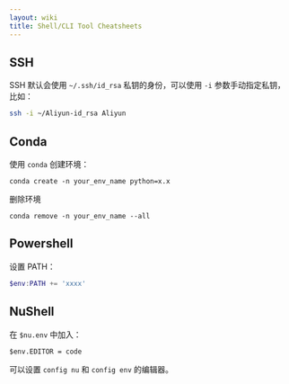 ```yaml
---
layout: wiki
title: Shell/CLI Tool Cheatsheets
---
```


## SSH

SSH 默认会使用 `~/.ssh/id_rsa` 私钥的身份，可以使用 `-i` 参数手动指定私钥，比如：

```bash
ssh -i ~/Aliyun-id_rsa Aliyun
```

## Conda

使用 `conda` 创建环境：

```shell
conda create -n your_env_name python=x.x
```

删除环境

```shell
conda remove -n your_env_name --all
```

## Powershell

设置 PATH：

```powershell
$env:PATH += 'xxxx'
```

## NuShell

在 `$nu.env` 中加入：

```nu
$env.EDITOR = code
```

可以设置 `config nu` 和 `config env` 的编辑器。

